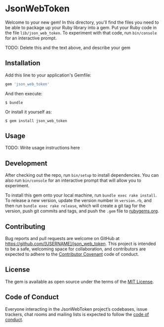 # JsonWebToken

Welcome to your new gem! In this directory, you'll find the files you need to be able to package up your Ruby library into a gem. Put your Ruby code in the file `lib/json_web_token`. To experiment with that code, run `bin/console` for an interactive prompt.

TODO: Delete this and the text above, and describe your gem

## Installation

Add this line to your application's Gemfile:

```ruby
gem 'json_web_token'
```

And then execute:

    $ bundle

Or install it yourself as:

    $ gem install json_web_token

## Usage

TODO: Write usage instructions here

## Development

After checking out the repo, run `bin/setup` to install dependencies. You can also run `bin/console` for an interactive prompt that will allow you to experiment.

To install this gem onto your local machine, run `bundle exec rake install`. To release a new version, update the version number in `version.rb`, and then run `bundle exec rake release`, which will create a git tag for the version, push git commits and tags, and push the `.gem` file to [rubygems.org](https://rubygems.org).

## Contributing

Bug reports and pull requests are welcome on GitHub at https://github.com/[USERNAME]/json_web_token. This project is intended to be a safe, welcoming space for collaboration, and contributors are expected to adhere to the [Contributor Covenant](http://contributor-covenant.org) code of conduct.

## License

The gem is available as open source under the terms of the [MIT License](https://opensource.org/licenses/MIT).

## Code of Conduct

Everyone interacting in the JsonWebToken project’s codebases, issue trackers, chat rooms and mailing lists is expected to follow the [code of conduct](https://github.com/[USERNAME]/json_web_token/blob/master/CODE_OF_CONDUCT.md).
